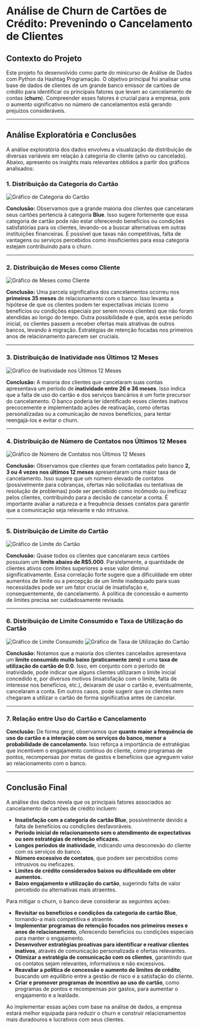 # Análise de Churn de Cartões de Crédito: Prevenindo o Cancelamento de Clientes

## Contexto do Projeto

Este projeto foi desenvolvido como parte do minicurso de Análise de Dados com Python da Hashtag Programação. O objetivo principal foi analisar uma base de dados de clientes de um grande banco emissor de cartões de crédito para identificar os principais fatores que levam ao cancelamento de contas (**churn**). Compreender esses fatores é crucial para a empresa, pois o aumento significativo no número de cancelamentos está gerando prejuízos consideráveis.

---

## Análise Exploratória e Conclusões

A análise exploratória dos dados envolveu a visualização da distribuição de diversas variáveis em relação à categoria do cliente (ativo ou cancelado). Abaixo, apresento os insights mais relevantes obtidos a partir dos gráficos analisados:

### 1. Distribuição da Categoria do Cartão

![Gráfico de Categoria do Cartão](graficos/Categoria%20Cartão_distribuicao.jpg)

**Conclusão:** Observamos que a grande maioria dos clientes que cancelaram seus cartões pertencia à categoria **Blue**. Isso sugere fortemente que essa categoria de cartão pode não estar oferecendo benefícios ou condições satisfatórias para os clientes, levando-os a buscar alternativas em outras instituições financeiras. É possível que taxas não competitivas, falta de vantagens ou serviços percebidos como insuficientes para essa categoria estejam contribuindo para o churn.

---

### 2. Distribuição de Meses como Cliente

![Gráfico de Meses como Cliente](graficos/Meses%20como%20Cliente_distribuicao.jpg)

**Conclusão:** Uma parcela significativa dos cancelamentos ocorreu nos **primeiros 35 meses** de relacionamento com o banco. Isso levanta a hipótese de que os clientes podem ter expectativas iniciais (como benefícios ou condições especiais por serem novos clientes) que não foram atendidas ao longo do tempo. Outra possibilidade é que, após esse período inicial, os clientes passem a receber ofertas mais atrativas de outros bancos, levando à migração. Estratégias de retenção focadas nos primeiros anos de relacionamento parecem ser cruciais.

---

### 3. Distribuição de Inatividade nos Últimos 12 Meses

![Gráfico de Inatividade nos Últimos 12 Meses](graficos/Inatividade%2012m_distribuicao.jpg)

**Conclusão:** A maioria dos clientes que cancelaram suas contas apresentava um período de **inatividade entre 26 e 36 meses**. Isso indica que a falta de uso do cartão e dos serviços bancários é um forte precursor do cancelamento. O banco poderia ter identificado esses clientes inativos precocemente e implementado ações de reativação, como ofertas personalizadas ou a comunicação de novos benefícios, para tentar reengajá-los e evitar o churn.

---

### 4. Distribuição de Número de Contatos nos Últimos 12 Meses

![Gráfico de Número de Contatos nos Últimos 12 Meses](graficos/Contatos%2012m_distribuicao.jpg)

**Conclusão:** Observamos que clientes que foram contatados pelo banco **2, 3 ou 4 vezes nos últimos 12 meses** apresentaram uma maior taxa de cancelamento. Isso sugere que um número elevado de contatos (possivelmente para cobranças, ofertas não solicitadas ou tentativas de resolução de problemas) pode ser percebido como incômodo ou ineficaz pelos clientes, contribuindo para a decisão de cancelar a conta. É importante avaliar a natureza e a frequência desses contatos para garantir que a comunicação seja relevante e não intrusiva.

---

### 5. Distribuição de Limite do Cartão

![Gráfico de Limite do Cartão](graficos/Limite_distribuicao.jpg)

**Conclusão:** Quase todos os clientes que cancelaram seus cartões possuíam um **limite abaixo de R\$5.000**. Paralelamente, a quantidade de clientes ativos com limites superiores a esse valor diminui significativamente. Essa correlação forte sugere que a dificuldade em obter aumentos de limite ou a percepção de um limite inadequado para suas necessidades pode ser um fator crucial de insatisfação e, consequentemente, de cancelamento. A política de concessão e aumento de limites precisa ser cuidadosamente revisada.

---

### 6. Distribuição de Limite Consumido e Taxa de Utilização do Cartão

![Gráfico de Limite Consumido](graficos/Limite%20Consumido_distribuicao.jpg)
![Gráfico de Taxa de Utilização do Cartão](graficos/Taxa%20de%20Utilização%20Cartão_distribuicao.jpg)

**Conclusão:** Notamos que a maioria dos clientes cancelados apresentava um **limite consumido muito baixo (praticamente zero)** e uma **taxa de utilização do cartão de 0.0**. Isso, em conjunto com o período de inatividade, pode indicar que alguns clientes utilizaram o limite inicial concedido e, por diversos motivos (insatisfação com o limite, falta de interesse nos benefícios, etc.), deixaram de usar o cartão e, eventualmente, cancelaram a conta. Em outros casos, pode sugerir que os clientes nem chegaram a utilizar o cartão de forma significativa antes de cancelar.

---

### 7. Relação entre Uso do Cartão e Cancelamento

**Conclusão:** De forma geral, observamos que **quanto maior a frequência de uso do cartão e a interação com os serviços do banco, menor a probabilidade de cancelamento**. Isso reforça a importância de estratégias que incentivem o engajamento contínuo do cliente, como programas de pontos, recompensas por metas de gastos e benefícios que agreguem valor ao relacionamento com o banco.

---

## Conclusão Final

A análise dos dados revela que os principais fatores associados ao cancelamento de cartões de crédito incluem:

* **Insatisfação com a categoria do cartão Blue**, possivelmente devido a falta de benefícios ou condições desfavoráveis.
* **Período inicial de relacionamento sem o atendimento de expectativas ou sem estratégias de retenção eficazes.**
* **Longos períodos de inatividade**, indicando uma desconexão do cliente com os serviços do banco.
* **Número excessivo de contatos**, que podem ser percebidos como intrusivos ou ineficazes.
* **Limites de crédito considerados baixos ou dificuldade em obter aumentos.**
* **Baixo engajamento e utilização do cartão**, sugerindo falta de valor percebido ou alternativas mais atraentes.

Para mitigar o churn, o banco deve considerar as seguintes ações:

* **Revisitar os benefícios e condições da categoria de cartão Blue**, tornando-a mais competitiva e atraente.
* **Implementar programas de retenção focados nos primeiros meses e anos de relacionamento**, oferecendo benefícios ou condições especiais para manter o engajamento.
* **Desenvolver estratégias proativas para identificar e reativar clientes inativos**, através de comunicação personalizada e ofertas relevantes.
* **Otimizar a estratégia de comunicação com os clientes**, garantindo que os contatos sejam relevantes, informativos e não excessivos.
* **Reavaliar a política de concessão e aumento de limites de crédito**, buscando um equilíbrio entre a gestão de risco e a satisfação do cliente.
* **Criar e promover programas de incentivo ao uso do cartão**, como programas de pontos e recompensas por gastos, para aumentar o engajamento e a lealdade.

Ao implementar essas ações com base na análise de dados, a empresa estará melhor equipada para reduzir o churn e construir relacionamentos mais duradouros e lucrativos com seus clientes.